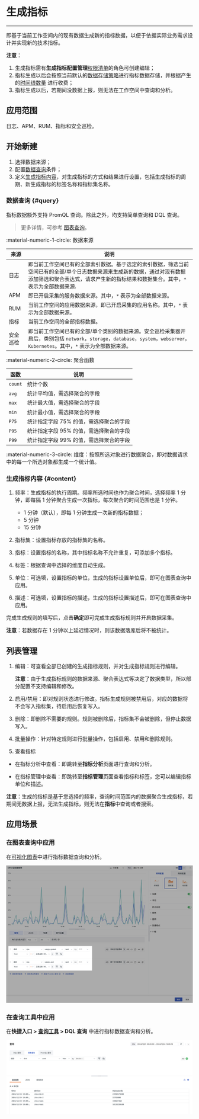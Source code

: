 # 生成指标
---

即基于当前工作空间内的现有数据生成新的指标数据，以便于依据实际业务需求设计并实现新的技术指标。

**注意**：

1. 生成指标需有**生成指标配置管理**[权限清单](../management/role-list.md)的角色可创建编辑；    
2. 指标生成以后会按照当前默认的[数据存储策略](../billing-method/data-storage.md)进行指标数据存储，并根据产生的[时间线数量](../billing-method/billing-item.md#timeline) 进行收费；    
3. 指标生成以后，若期间没数据上报，则无法在工作空间中查询和分析。

## 应用范围

日志、APM、RUM、指标和安全巡检。

## 开始新建

1. 选择数据来源；
2. 配置[数据查询](#query)条件；
3. 定义[生成指标内容](#content)，对生成指标的方式和结果进行设置，包括生成指标的周期、新生成指标的标签名称和指标集名称。

### 数据查询 {#query}

指标数据额外支持 PromQL 查询。除此之外，均支持简单查询和 DQL 查询。

> 更多详情，可参考 [图表查询](../scene/visual-chart/chart-query.md)。

:material-numeric-1-circle: 数据来源


| 来源 | 说明 |
| --- | --- |
| 日志 | 即当前工作空间已有的全部索引数据。基于选定的索引数据，筛选当前空间已有的全部/单个日志数据来源来生成新的数据，通过对现有数据添加筛选和聚合表达式，请求产生新的指标结果和数据集合。其中，`*` 表示为全部数据来源. |
| APM | 即已开启采集的服务数据来源。其中，`*` 表示为全部数据来源。 |
| RUM | 当前工作空间的应用数据来源，即已开启采集的应用名称。其中，`*` 表示为全部数据来源。 |
| 指标 | 当前工作空间的全部指标数据。 |
| 安全巡检 | 即当前工作空间已有的全部/单个类别的数据来源。安全巡检采集器开启后，类别包括 `network`，`storage`，`database`，`system`，`webserver`，`Kubernetes`。其中，`*` 表示为全部数据来源。 |

:material-numeric-2-circle: 聚合函数

| 函数 | 说明 |
| --- | --- |
| `count` | 统计个数 |
| `avg` | 统计平均值，需选择聚合的字段 |
| `max` | 统计最大值，需选择聚合的字段 |
| `min` | 统计最小值，需选择聚合的字段 |
| `P75` | 统计指定字段 75% 的值，需选择聚合的字段 |
| `P95` | 统计指定字段 95% 的值，需选择聚合的字段 |
| `P99` | 统计指定字段 99% 的值，需选择聚合的字段 |

:material-numeric-3-circle: 维度：按照所选对象进行数据聚合，即对数据请求中的每一个所选对象都生成一个统计值。

### 生成指标内容 {#content}

1. 频率：生成指标的执行周期。频率所选时间也作为聚合时间，选择频率 1 分钟，即每隔 1 分钟聚合生成一次指标，每次聚合的时间范围也是 1 分钟。

    - 1 分钟（默认），即每 1 分钟生成一次新的指标数据；
    - 5 分钟
    - 15 分钟

2. 指标集：设置指标存放的指标集的名称。 

3. 指标：设置指标的名称，其中指标名称不允许重复，可添加多个指标。 

4. 标签：根据查询中选择的维度自动生成。 

5. 单位：可选填，设置指标的单位，生成的指标设置单位后，即可在图表查询中应用。 

6. 描述：可选填，设置指标的描述，生成的指标设置描述后，即可在图表查询中应用。 

完成生成规则的填写后，点击**确定**即可完成生成指标规则并开启数据采集。

**注意**：若数据存在 1 分钟以上延迟情况时，则该数据落库后将不被统计。 

<!--

2. 时间范围：基于所选频率作为时间间隔，图表默认查询为 6 小时，即 6 小时内某数据统计展示的效果；当修改频率 >= 1 小时，查询时间范围固定为 7 天。 
-->

## 列表管理

1. 编辑：可查看全部已创建的生成指标规则，并对生成指标规则进行编辑。

    **注意**：由于生成指标规则的数据来源、聚合表达式等决定了数据类型，所以部分配置不支持编辑和修改。

2. 启用/禁用：即对规则状态进行修改。指标生成规则被禁用后，对应的数据将不会写入指标集，待启用后恢复写入。

3. 删除：即删除不需要的规则。规则被删除后，指标集不会被删除，但停止数据写入。

4. 批量操作：针对特定规则进行批量操作，包括启用、禁用和删除规则。

5. 查看指标

- 在指标分析中查看：即跳转至**指标分析**页面进行查询和分析。

- 在指标管理中查看：即跳转至**指标管理**页面查看指标和标签，您可以编辑指标单位和描述。

**注意**：生成的指标是基于您选择的频率，查询时间范围内的数据聚合生成指标，若期间无数据上报，无法生成指标，则无法在**指标**中查询或者搜索。

## 应用场景

### 在图表查询中应用

在[可视化图表](../scene/visual-chart/chart-query.md)中进行指标数据查询和分析。

![](img/generate_metrics.png)

### 在查询工具中应用

在**快捷入口 > [查询工具](../dql/query.md) > DQL 查询** 中进行指标数据查询和分析。

![](img/generate_metrics_1.png)
